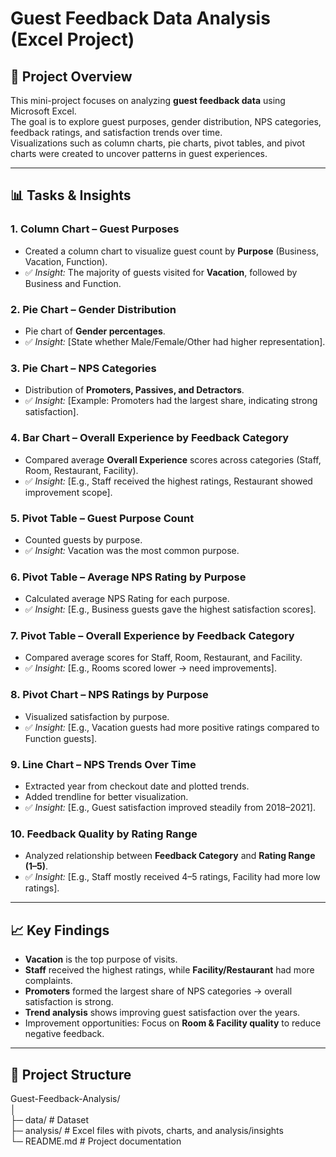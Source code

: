 # Guest Feedback Data Analysis (Excel Project)

## 📌 Project Overview
This mini-project focuses on analyzing **guest feedback data** using Microsoft Excel.  
The goal is to explore guest purposes, gender distribution, NPS categories, feedback ratings, and satisfaction trends over time.  
Visualizations such as column charts, pie charts, pivot tables, and pivot charts were created to uncover patterns in guest experiences.

---

## 📊 Tasks & Insights

### **1. Column Chart – Guest Purposes**
- Created a column chart to visualize guest count by **Purpose** (Business, Vacation, Function).
- ✅ *Insight:* The majority of guests visited for **Vacation**, followed by Business and Function.

### **2. Pie Chart – Gender Distribution**
- Pie chart of **Gender percentages**.
- ✅ *Insight:* [State whether Male/Female/Other had higher representation].

### **3. Pie Chart – NPS Categories**
- Distribution of **Promoters, Passives, and Detractors**.
- ✅ *Insight:* [Example: Promoters had the largest share, indicating strong satisfaction].

### **4. Bar Chart – Overall Experience by Feedback Category**
- Compared average **Overall Experience** scores across categories (Staff, Room, Restaurant, Facility).
- ✅ *Insight:* [E.g., Staff received the highest ratings, Restaurant showed improvement scope].

### **5. Pivot Table – Guest Purpose Count**
- Counted guests by purpose.
- ✅ *Insight:* Vacation was the most common purpose.

### **6. Pivot Table – Average NPS Rating by Purpose**
- Calculated average NPS Rating for each purpose.
- ✅ *Insight:* [E.g., Business guests gave the highest satisfaction scores].

### **7. Pivot Table – Overall Experience by Feedback Category**
- Compared average scores for Staff, Room, Restaurant, and Facility.
- ✅ *Insight:* [E.g., Rooms scored lower → need improvements].

### **8. Pivot Chart – NPS Ratings by Purpose**
- Visualized satisfaction by purpose.
- ✅ *Insight:* [E.g., Vacation guests had more positive ratings compared to Function guests].

### **9. Line Chart – NPS Trends Over Time**
- Extracted year from checkout date and plotted trends.
- Added trendline for better visualization.
- ✅ *Insight:* [E.g., Guest satisfaction improved steadily from 2018–2021].

### **10. Feedback Quality by Rating Range**
- Analyzed relationship between **Feedback Category** and **Rating Range (1–5)**.
- ✅ *Insight:* [E.g., Staff mostly received 4–5 ratings, Facility had more low ratings].

---

## 📈 Key Findings
- **Vacation** is the top purpose of visits.  
- **Staff** received the highest ratings, while **Facility/Restaurant** had more complaints.  
- **Promoters** formed the largest share of NPS categories → overall satisfaction is strong.  
- **Trend analysis** shows improving guest satisfaction over the years.  
- Improvement opportunities: Focus on **Room & Facility quality** to reduce negative feedback.  

---

## 📂 Project Structure
Guest-Feedback-Analysis/<br>
│<br>
├─ data/ # Dataset <br>
├─ analysis/ # Excel files with pivots, charts, and analysis/insights <br>
└─ README.md # Project documentation

